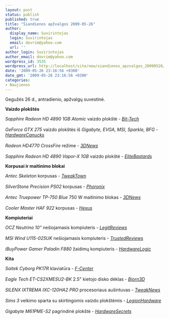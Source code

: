 ```yaml
---
layout: post
status: publish
published: true
title: "Šiandienos apžvalgos 2009-05-26"
author:
  display_name: Suvirintojas
  login: Suvirintojas
  email: dovrim@yahoo.com
  url: ''
author_login: Suvirintojas
author_email: dovrim@yahoo.com
wordpress_id: 3535
wordpress_url: http://localhost/site/new/siandienos_apzvalgos_20090526/
date: '2009-05-26 23:16:56 +0300'
date_gmt: '2009-05-26 23:16:56 +0300'
categories:
- Naujienos
---
```

<p>Gegužės 26 d., antradienio, apžvalgų suvestinė.</p>
<p><b>Vaizdo plokštės</b></p>
<p><i>Sapphire Radeon HD 4890 1GB Atomic</i> vaizdo plokštė - <i><a class="ns" href="http://www.bit-tech.net/hardware/graphics/2009/05/26/sapphire-radeon-hd-4890-1gb-atomic-review/1">Bit-Tech</a></i><br />
<br /><i>GeForce GTX 275</i> vaizdo plokštės iš <i>Gigabyte, EVGA, MSI, Sparkle, BFG</i> - <i><a class="ns" href="http://www.hardwarecanucks.com/forum/hardware-canucks-reviews/18235-geforce-gtx-275-roundup-gigabyte-evga-msi-sparkle-bfg.html">HardwareCanucks</a></i><br />
<br /><i>Radeon HD4770 CrossFire</i> režime - <i><a class="ns" href="http://www.3dnews.ru/video/radeon_hd4770_crossfire/">3DNews</a></i><br />
<br /><i>Sapphire Radeon HD 4890 Vapor-X 1GB</i> vaizdo plokštė - <i><a class="ns" href="http://www.elitebastards.com/cms/index.php?option=com_content&task=view&id=720&Itemid=27">EliteBastards</a></i></p>
<p><b>Korpusai ir maitinimo blokai</b></p>
<p><i>Antec Skeleton</i> korpusas - <i><a class="ns" href="http://www.tweaktown.com/reviews/2771/antec_skeleton_open_air_case/index.html">TweakTown</a></i><br />
<br /><i>SilverStone Precision PS02</i> korpusas - <i><a class="ns" href="http://www.phoronix.com/scan.php?page=article&item=silverstone_ps02&num=1">Phoronix</a></i><br />
<br /><i>Antec Truepower TP-750 Blue</i> 750 W maitinimo blokas - <i><a class="ns" href="http://www.3dnews.ru/power/antec_tp750blue/">3DNews</a></i><br />
<br /><i>Cooler Master HAF 922</i> korpusas - <i><a class="ns" href="http://www.hexus.net/content/item.php?item=18554">Hexus</a></i></p>
<p><b>Kompiuteriai</b></p>
<p><i>OCZ Neutrino 10"</i> nešiojamasis kompiuteris - <i><a class="ns" href="http://www.legitreviews.com/article/975/1/">LegitReviews</a></i><br />
<br /><i>MSI Wind U115-025UK</i> nešiojamasis kompiuteris - <i><a class="ns" href="http://www.trustedreviews.com/laptops/review/2009/05/26/MSI-Wind-U115-025UK--10in-Hybrid-Netbook/p1">TrustedReviews</a></i><br />
<br /><i>iBuyPower Gamer Paladin F880</i> žaidimų kompiuteris - <i><a class="ns" href="http://hardwarelogic.com/news/138/ARTICLE/6515/2009-05-26.html">HardwareLogic</a></i></p>
<p><b>Kita</b></p>
<p><i>Saitek Cyborg PK17R</i> klaviatūra - <i><a class="ns" href="http://www.fcenter.ru/online.shtml?articles/hardware/input/26785">F-Center</a></i><br />
<br /><i>Eagle Tech ET-CS2XMESU2-BK</i> 2.5" kietojo disko dėklas - <i><a class="ns" href="http://www.bjorn3d.com/read.php?cID=1578">Bjorn3D</a></i><br />
<br /><i>SILENX IXTREMA IXC-120HA2 PRO</i> procesoriaus aušintuvas - <i><a class="ns" href="http://www.tweaknews.net/reviews/silenx_ixtrema_cooler/">TweakNews</a></i><br />
<br /><i>Sims 3</i> veikimo sparta su skirtingomis vaizdo plokštėmis - <i><a class="ns" href="http://www.legionhardware.com/document.php?id=832">LegionHardware</a></i><br />
<br /><i>Gigabyte M61PME-S2</i> pagrindinė plokštė - <i><a class="ns" href="http://www.hardwaresecrets.com/article/721">HardwareSecrets</a></i><br /></p>
